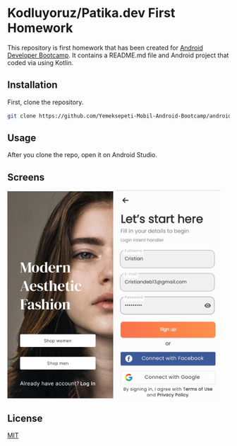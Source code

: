 # Kodluyoruz/Patika.dev First Homework

This repository is first homework that has been created for [Android Developer Bootcamp](https://www.patika.dev/bootcamp). It contains a README.md file and Android project that coded via using Kotlin.

## Installation

First, clone the repository.

```bash
git clone https://github.com/Yemeksepeti-Mobil-Android-Bootcamp/android-views-remidosol.git
```

## Usage

After you clone the repo, open it on Android Studio.

## Screens

<div style="margin: 0 auto;">
<img src="./public/activity_main_screen.jpg" width="240">
<img src="./public/activity_shopping_screen.jpg" width="240">
</div>

## License
[MIT](https://choosealicense.com/licenses/mit/)

